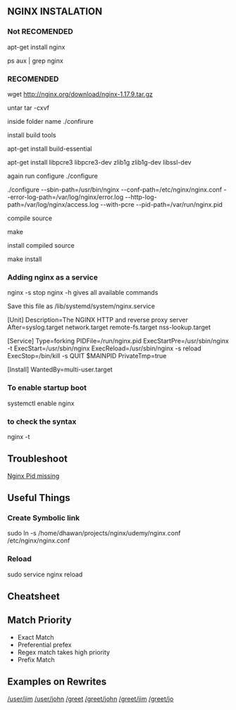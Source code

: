 ## NGINX INSTALATION

### Not RECOMENDED
apt-get install nginx

ps aux | grep nginx

### RECOMENDED
wget http://nginx.org/download/nginx-1.17.9.tar.gz

untar
tar -cxvf <folder name>

inside folder name
./confirure

install build tools

apt-get install build-essential

apt-get install libpcre3 libpcre3-dev zlib1g zlib1g-dev libssl-dev

again run configure
./configure

./configure --sbin-path=/usr/bin/nginx --conf-path=/etc/nginx/nginx.conf --error-log-path=/var/log/nginx/error.log --http-log-path=/var/log/nginx/access.log --with-pcre --pid-path=/var/run/nginx.pid

compile source

make

install compiled source

make install

### Adding nginx as a service

nginx -s stop nginx -h gives all available commands

Save this file as /lib/systemd/system/nginx.service

[Unit]
Description=The NGINX HTTP and reverse proxy server
After=syslog.target network.target remote-fs.target nss-lookup.target

[Service]
Type=forking
PIDFile=/run/nginx.pid
ExecStartPre=/usr/sbin/nginx -t
ExecStart=/usr/sbin/nginx
ExecReload=/usr/sbin/nginx -s reload
ExecStop=/bin/kill -s QUIT $MAINPID
PrivateTmp=true

[Install]
WantedBy=multi-user.target

### To enable startup boot

systemctl enable nginx

### to check the syntax
nginx -t

## Troubleshoot 

[Nginx Pid missing](https://serverfault.com/questions/565339/nginx-fails-to-stop-and-nginx-pid-is-missing)

## Useful Things

### Create Symbolic link

sudo ln -s /home/dhawan/projects/nginx/udemy/nginx.conf /etc/nginx/nginx.conf

### Reload

sudo service nginx reload

## Cheatsheet

<h2>Match Priority</h2>
<ul>
    <li>Exact Match</li>
    <li>Preferential prefex</li>
    <li>Regex match takes high priority</li>
    <li>Prefix Match</li>
</ul>

## Examples on Rewrites
[/user/jim](http://nginxfundementals.com/user/jim)
[/user/john](http://nginxfundementals.com/user/john)
[/greet](http://nginxfundementals.com/greet)
[/greet/john](http://nginxfundementals.com/greet/john)
[/greet/jim](http://nginxfundementals.com/greet/jim)
[/greet/jo](http://nginxfundementals.com/greet/jo)